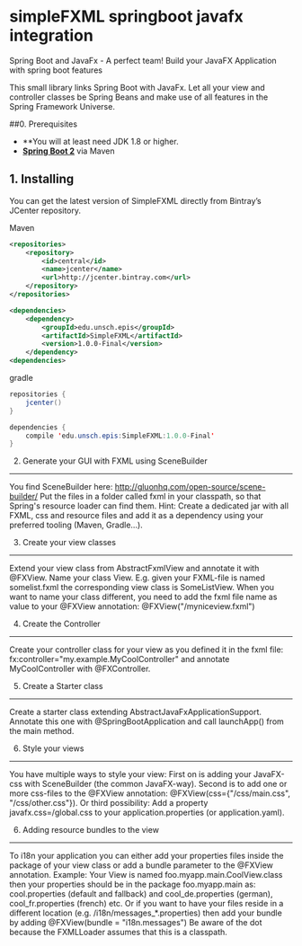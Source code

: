 
# simpleFXML springboot javafx integration

Spring Boot and JavaFx - A perfect team!
Build your JavaFX Application with spring boot features


This small library links Spring Boot with JavaFx. 
Let all your view and controller classes be Spring Beans and make use of all features in the Spring Framework Universe. 

##0. Prerequisites 
- **You will at least need JDK 1.8 or higher.
- **[Spring Boot 2](https://spring.io/projects/spring-boot)** via Maven
## 1. Installing
You can get the latest version of SimpleFXML directly from Bintray’s JCenter repository. 

Maven
```xml
<repositories>
    <repository>
        <id>central</id>
        <name>jcenter</name>
        <url>http://jcenter.bintray.com</url>
    </repository>
</repositories>

<dependencies>
    <dependency>
        <groupId>edu.unsch.epis</groupId>
        <artifactId>SimpleFXML</artifactId>
        <version>1.0.0-Final</version>	
    </dependency>
<dependencies>
```
gradle
```java
repositories {
    jcenter()
}

dependencies {
    compile 'edu.unsch.epis:SimpleFXML:1.0.0-Final'
}
```

2. Generate your GUI with FXML using SceneBuilder
-------------------------------------------------
You find SceneBuilder here: http://gluonhq.com/open-source/scene-builder/
Put the files in a folder called fxml in your classpath, so that Spring's resource loader can find them. Hint: Create a dedicated jar with all FXML, css and resource files and add it as a dependency using your preferred tooling (Maven, Gradle...).

3. Create your view classes
---------------------------
Extend your view class from AbstractFxmlView and annotate it with @FXView. Name your class <FXMLFile>View.
E.g. given your FXML-file is named somelist.fxml the corresponding view class is SomeListView. When you want to name your class different, you need to add the fxml file name as value to your @FXView annotation:
@FXView("/myniceview.fxml")

4. Create the Controller
---------------------------------
Create your controller class for your view as you defined it in the fxml file:
fx:controller="my.example.MyCoolController" and annotate MyCoolController with @FXController.

5. Create a Starter class
-------------------------
Create a starter class extending AbstractJavaFxApplicationSupport. Annotate this one with @SpringBootApplication and call launchApp() from the main method. 

6. Style your views
-------------------
You have multiple ways to style your view:
First on is adding your JavaFX-css with SceneBuilder (the common JavaFX-way). Second is to add one or more css-files to the @FXView annotation: @FXView(css={"/css/main.css", "/css/other.css"}). Or third possibility: Add a property javafx.css=/global.css to your application.properties (or application.yaml).

6. Adding resource bundles to the view
--------------------------------------
To i18n your application you can either add your properties files inside the package of your view class or add a bundle parameter to the @FXView annotation. Example: Your View is named foo.myapp.main.CoolView.class then your properties should be in the package foo.myapp.main as: cool.properties (default and fallback) and cool_de.properties (german), cool_fr.properties (french) etc.
Or if you want to have your files reside in a different location (e.g. /i18n/messages_*.properties) then add your bundle by adding 
@FXView(bundle = "i18n.messages") Be aware of the dot because the FXMLLoader assumes that this is a classpath.





